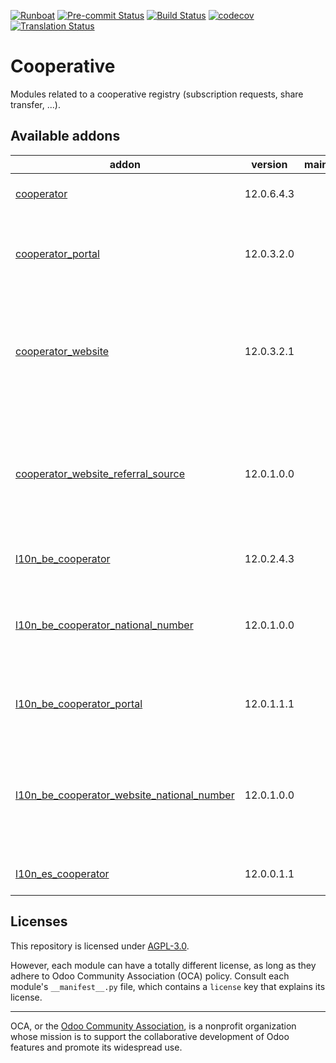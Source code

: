 
[![Runboat](https://img.shields.io/badge/runboat-Try%20me-875A7B.png)](https://runboat.odoo-community.org/builds?repo=OCA/cooperative&target_branch=12.0)
[![Pre-commit Status](https://github.com/OCA/cooperative/actions/workflows/pre-commit.yml/badge.svg?branch=12.0)](https://github.com/OCA/cooperative/actions/workflows/pre-commit.yml?query=branch%3A12.0)
[![Build Status](https://github.com/OCA/cooperative/actions/workflows/test.yml/badge.svg?branch=12.0)](https://github.com/OCA/cooperative/actions/workflows/test.yml?query=branch%3A12.0)
[![codecov](https://codecov.io/gh/OCA/cooperative/branch/12.0/graph/badge.svg)](https://codecov.io/gh/OCA/cooperative)
[![Translation Status](https://translation.odoo-community.org/widgets/cooperative-12-0/-/svg-badge.svg)](https://translation.odoo-community.org/engage/cooperative-12-0/?utm_source=widget)

<!-- /!\ do not modify above this line -->

# Cooperative

Modules related to a cooperative registry (subscription requests, share transfer, ...).

<!-- /!\ do not modify below this line -->

<!-- prettier-ignore-start -->

[//]: # (addons)

Available addons
----------------
addon | version | maintainers | summary
--- | --- | --- | ---
[cooperator](cooperator/) | 12.0.6.4.3 |  | Manage your cooperators
[cooperator_portal](cooperator_portal/) | 12.0.3.2.0 |  | Show cooperator information in the website portal
[cooperator_website](cooperator_website/) | 12.0.3.2.1 |  | This module adds the cooperator subscription form allowing to subscribe for shares online.
[cooperator_website_referral_source](cooperator_website_referral_source/) | 12.0.1.0.0 |  | Add a Selection field in the form to select how the respondent discovered the cooperative.
[l10n_be_cooperator](l10n_be_cooperator/) | 12.0.2.4.3 |  | Cooperators Belgium Localization
[l10n_be_cooperator_national_number](l10n_be_cooperator_national_number/) | 12.0.1.0.0 |  | Ask for Belgian National Number in Cooperative Subscription Request.
[l10n_be_cooperator_portal](l10n_be_cooperator_portal/) | 12.0.1.1.1 |  | Give access to Tax Shelter Report in the portal.
[l10n_be_cooperator_website_national_number](l10n_be_cooperator_website_national_number/) | 12.0.1.0.0 |  | Ask for Belgian National Number in Cooperative Subscription Request Frontend Form.
[l10n_es_cooperator](l10n_es_cooperator/) | 12.0.0.1.1 |  | Cooperator localization for Spain

[//]: # (end addons)

<!-- prettier-ignore-end -->

## Licenses

This repository is licensed under [AGPL-3.0](LICENSE).

However, each module can have a totally different license, as long as they adhere to Odoo Community Association (OCA)
policy. Consult each module's `__manifest__.py` file, which contains a `license` key
that explains its license.

----
OCA, or the [Odoo Community Association](http://odoo-community.org/), is a nonprofit
organization whose mission is to support the collaborative development of Odoo features
and promote its widespread use.
